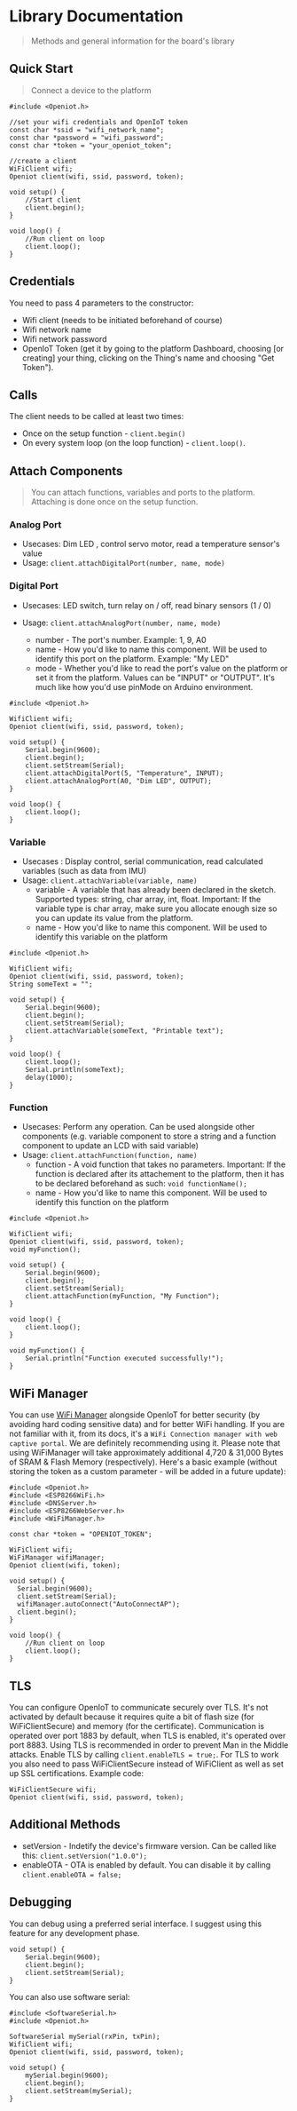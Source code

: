 # Library Documentation
> Methods and general information for the board's library

## Quick Start
> Connect a device to the platform

````
#include <Openiot.h>

//set your wifi credentials and OpenIoT token
const char *ssid = "wifi_network_name";
const char *password = "wifi_password";
const char *token = "your_openiot_token";

//create a client
WiFiClient wifi;
Openiot client(wifi, ssid, password, token);

void setup() {
	//Start client
	client.begin();
}

void loop() {
	//Run client on loop
	client.loop();
}
````

## Credentials
You need to pass 4 parameters to the constructor:

* Wifi client (needs to be initiated beforehand of course)
* Wifi network name
* Wifi network password
* OpenIoT Token (get it by going to the platform Dashboard, choosing [or creating] your thing, clicking on the Thing's name and choosing "Get Token").

## Calls
The client needs to be called at least two times:

* Once on the setup function - `client.begin()`
* On every system loop (on the loop function) - `client.loop()`.

## Attach Components
> You can attach functions, variables and ports to the platform. Attaching is done once on the setup function.

### Analog Port
* Usecases: Dim LED , control servo motor, read a temperature sensor's value
* Usage: `client.attachDigitalPort(number, name, mode)`

### Digital Port
* Usecases: LED switch, turn relay on / off, read binary sensors (1 / 0)
* Usage: `client.attachAnalogPort(number, name, mode)`

    * number - The port's number. Example: 1, 9, A0
    * name - How you'd like to name this component. Will be used to identify this port on the platform. Example: "My LED"
    * mode - Whether you'd like to read the port's value on the platform or set it from the platform. Values can be "INPUT" or "OUTPUT". It's much like how you'd use pinMode on Arduino environment.
    
````
#include <Openiot.h>

WifiClient wifi;
Openiot client(wifi, ssid, password, token);

void setup() {
	Serial.begin(9600);
	client.begin();
	client.setStream(Serial);
	client.attachDigitalPort(5, "Temperature", INPUT);
	client.attachAnalogPort(A0, "Dim LED", OUTPUT);
}

void loop() {
	client.loop();
}
````
### Variable

* Usecases : Display control, serial communication, read calculated variables (such as data from IMU)
* Usage: `client.attachVariable(variable, name)`
	* variable - A variable that has already been declared in the sketch. Supported types: string, char array, int, float. Important: If the variable type is char array, make sure you allocate enough size so you can update its value from the platform.
	* name - How you'd like to name this component. Will be used to identify this variable on the platform

````
#include <Openiot.h>

WifiClient wifi;
Openiot client(wifi, ssid, password, token);
String someText = "";

void setup() {
	Serial.begin(9600);
	client.begin();
	client.setStream(Serial);
	client.attachVariable(someText, "Printable text");
}

void loop() {
	client.loop();
	Serial.println(someText);
	delay(1000);
}
````

### Function
* Usecases: Perform any operation. Can be used alongside other components (e.g. variable component to store a string and a function component to update an LCD with said variable)
* Usage:  `client.attachFunction(function, name)`
	* function - A void function that takes no parameters. Important: If the function is declared after its attachement to the platform, then it has to be declared beforehand as such: `void functionName();`
	* name - How you'd like to name this component. Will be used to identify this function on the platform
````
#include <Openiot.h>

WifiClient wifi;
Openiot client(wifi, ssid, password, token);
void myFunction();

void setup() {
	Serial.begin(9600);
	client.begin();
	client.setStream(Serial);
	client.attachFunction(myFunction, "My Function");
}

void loop() {
	client.loop();
}

void myFunction() {
	Serial.println("Function executed successfully!");
}
````

## WiFi Manager
You can use [WiFi Manager](https://github.com/tzapu/WiFiManager) alongside OpenIoT for better security (by avoiding hard coding sensitive data) and for better WiFi handling. If you are not familiar with it, from its docs, it's a `WiFi Connection manager with web captive portal`. We are definitely recommending using it. Please note that using WiFiManager will take approximately additional 4,720 & 31,000 Bytes of SRAM & Flash Memory (respectively). Here's a basic example (without storing the token as a custom parameter - will be added in a future update):
````
#include <Openiot.h>
#include <ESP8266WiFi.h>
#include <DNSServer.h>
#include <ESP8266WebServer.h>
#include <WiFiManager.h>

const char *token = "OPENIOT_TOKEN";

WiFiClient wifi;
WiFiManager wifiManager;
Openiot client(wifi, token);

void setup() {
  Serial.begin(9600);
  client.setStream(Serial);
  wifiManager.autoConnect("AutoConnectAP");
  client.begin();
}

void loop() {
	//Run client on loop
	client.loop();
}
````
	
## TLS
You can configure OpenIoT to communicate securely over TLS. It's not activated by default because it requires quite a bit of flash size (for WiFiClientSecure) and memory (for the certificate). Communication is operated over port 1883 by default, when TLS is enabled, it's operated over port 8883. Using TLS is recommended in order to prevent Man in the Middle attacks.
Enable TLS by calling `client.enableTLS = true;`. For TLS to work you also need to pass WiFiClientSecure instead of WiFiClient as well as set up SSL certifications. Example code:
````
WiFiClientSecure wifi;
Openiot client(wifi, ssid, password, token);
````

## Additional Methods
* setVersion - Indetify the device's firmware version. Can be called like this: `client.setVersion("1.0.0");`
* enableOTA - OTA is enabled by default. You can disable it by calling `client.enableOTA = false;`

## Debugging
You can debug using a preferred serial interface. I suggest using this feature for any development phase.
````
void setup() {
	Serial.begin(9600);
	client.begin();
	client.setStream(Serial);
}
````
You can also use software serial:
````
#include <SoftwareSerial.h>
#include <Openiot.h>

SoftwareSerial mySerial(rxPin, txPin);
WifiClient wifi;
Openiot client(wifi, ssid, password, token);

void setup() {
	mySerial.begin(9600);
	client.begin();
	client.setStream(mySerial);
}
````
